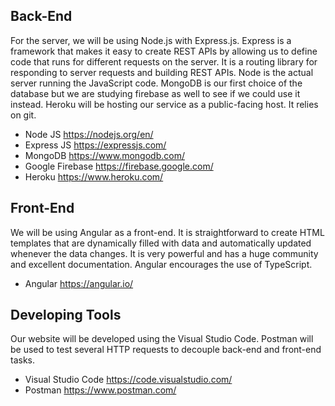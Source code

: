 ## Back-End

For the server, we will be using Node.js with Express.js. Express is a framework that makes it easy to create REST APIs by allowing us to define code that runs for different requests on the server. It is a routing library for responding to server requests and building REST APIs. Node is the actual server running the JavaScript code. MongoDB is our first choice of the database but we are studying firebase as well to see if we could use it instead. Heroku will be hosting our service as a public-facing host. It relies on git.

- Node JS https://nodejs.org/en/
- Express JS https://expressjs.com/
- MongoDB https://www.mongodb.com/
- Google Firebase https://firebase.google.com/
- Heroku https://www.heroku.com/

## Front-End

We will be using Angular as a front-end. It is straightforward to create HTML templates that are dynamically filled with data and automatically updated whenever the data changes. It is very powerful and has a huge community and excellent documentation. Angular encourages the use of TypeScript.

- Angular https://angular.io/

## Developing Tools

Our website will be developed using the Visual Studio Code. Postman will be used to test several HTTP requests to decouple back-end and front-end tasks.

- Visual Studio Code https://code.visualstudio.com/
- Postman https://www.postman.com/
